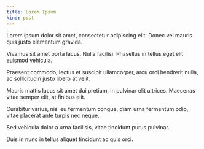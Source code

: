 ```yaml
---
title: Lorem Ipsum
kind: post
---
```


Lorem ipsum dolor sit amet, consectetur adipiscing elit. Donec vel mauris quis justo elementum gravida.

Vivamus sit amet porta lacus. Nulla facilisi. Phasellus in tellus eget elit euismod vehicula.

Praesent commodo, lectus et suscipit ullamcorper, arcu orci hendrerit nulla, ac sollicitudin justo libero at velit.

Mauris mattis lacus sit amet dui pretium, in pulvinar elit ultrices. Maecenas vitae semper elit, at finibus elit.

Curabitur varius, nisl eu fermentum congue, diam urna fermentum odio, vitae placerat ante turpis nec neque.

Sed vehicula dolor a urna facilisis, vitae tincidunt purus pulvinar.

Duis in nunc in tellus aliquet tincidunt ac quis orci.
